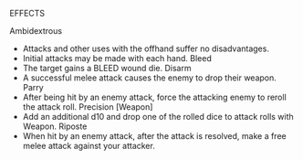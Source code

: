 EFFECTS

Ambidextrous
  - Attacks and other uses with the offhand suffer no disadvantages.
  - Initial attacks may be made with each hand.
Bleed
  - The target gains a BLEED wound die.
Disarm
  - A successful melee attack causes the enemy to drop their weapon.
Parry
  - After being hit by an enemy attack, force the attacking enemy to reroll the attack roll.
Precision [Weapon]
  - Add an additional d10 and drop one of the rolled dice to attack rolls with Weapon.
Riposte
  - When hit by an enemy attack, after the attack is resolved, make a free melee attack against your attacker.
